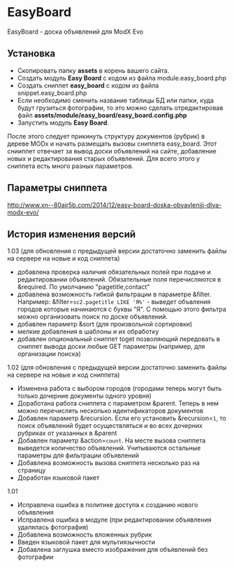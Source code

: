 EasyBoard
=========

EasyBoard - доска объявлений для ModX Evo

Установка
---------

* Скопировать папку **assets** в корень вашего сайта.
* Создать модуль **Easy Board** с кодом из файла module.easy_board.php
* Создать сниппет **easy_board** с кодом из файла snippet.easy_board.php
* Если необходимо сменить название таблицы БД или папки, куда будут грузиться фотографии, то это можно сделать отредактировав файл **assets/module/easy_board/easy_board.config.php**
* Запустить модуль **Easy Board**.

После этого следует прикинуть структуру документов (рубрик) в дереве MODx и начать размещать вызовы сниппета easy_board. Этот снииппет отвечает за вывод доски объявлений на сайте, добавление новых и редактирования старых объявлений. Для всего этого у сниппета есть много разных параметров.

Параметры сниппета
------------------

http://www.xn--80ajr5b.com/2014/12/easy-board-doska-obyavlenijj-dlya-modx-evo/

История изменения версий
------------------------
1.03 (для обновления с предыдущей версии достаточно заменить файлы на сервере на новые и код сниппета)
* добавлена проверка наличия обязательных полей при подаче и редактировании объявлений. Обязательные поля перечисляются в &required. По умолчанию "pagetitle,contact"
* добавлена возможность гибкой фильтрации в параметре &filter. Например: &filter=`sc2.pagetitle LIKE 'Я%'` - выведет объвления городов которые начинаются с буквы "Я". С помощью этого фильтра можно организовать поиск по доске объявлений.
* добавлен параметр &sort (для произвольной сортировки)
* мелкие добавления в шаблоны и их обработку
* добавлен опциональный сниппет toget позволяющий передовать в сниппет вывода доски любые GET параметры (например, для организации поиска)

1.02 (для обновления с предыдущей версии достаточно заменить файлы на сервере на новые и код сниппета)
* Изменена работа с выбором городов (городами теперь могут быть только дочерние документы одного уровня)
* Доработана работа сниппета с параметром &parent. Теперь в нем можно перечислять несколько идентификаторов документов
* Добавлен параметр &recursion. Если его установить &recursion=`1`, то поиск объявлений будет осуществляться и во всех дочерних рубриках от указанных в &parent
* Добавлен параметр &action=`count`. На месте вызова сниппета выведется количество объявлений. Учитываются остальные параметры для фильтрации объявлений
* Добавлена возможность вызова сниппета несколько раз на страницу
* Доработан языковой пакет

1.01
* Исправлена ошибка в политике доступа к созданию нового объявления
* Исправлена ошибка в модуле (при редактировании объявления удалялась фотография)
* Добавлена возможность вложенных рубрик
* Введен языковой пакет для мультиязычности
* Добавлена заглушка вместо изображения для объявлений без фотографии
